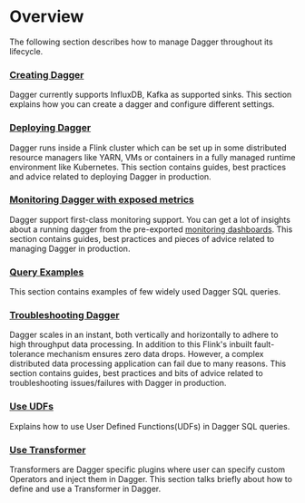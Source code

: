 # Overview

The following section describes how to manage Dagger throughout its lifecycle.

### [Creating Dagger](./guides/create_dagger.md)

Dagger currently supports InfluxDB, Kafka as supported sinks. This section explains
how you can create a dagger and configure different settings.

### [Deploying Dagger](./guides/deployment.md)

Dagger runs inside a Flink cluster which can be set up in some distributed resource managers like YARN, VMs or containers in a fully managed runtime environment like Kubernetes. This section contains guides, best practices and advice related to deploying Dagger in production.

### [Monitoring Dagger with exposed metrics](./guides/monitoring.md)

Dagger support first-class monitoring support. You can get a lot of insights about a running dagger from the pre-exported [monitoring dashboards](https://github.com/odpf/dagger/blob/main/docs/static/assets/dagger-grafana-dashboard.json). This section contains guides, best practices and pieces of advice related to managing Dagger in production.

### [Query Examples](./guides/query_examples.md)

This section contains examples of few widely used Dagger SQL queries.

### [Troubleshooting Dagger](./guides/troubleshooting.md)

Dagger scales in an instant, both vertically and horizontally to adhere to high throughput data processing. In addition to this Flink's inbuilt fault-tolerance mechanism ensures zero data drops.
However, a complex distributed data processing application can fail due to many reasons.
This section contains guides, best practices and bits of advice related to troubleshooting issues/failures with Dagger in production.

### [Use UDFs](./guides/use_udf.md)

Explains how to use User Defined Functions(UDFs) in Dagger SQL queries.

### [Use Transformer](./guides/use_transformer.md)

Transformers are Dagger specific plugins where user can specify custom Operators and inject them in Dagger. This section talks briefly about how to define and use a Transformer in Dagger.
